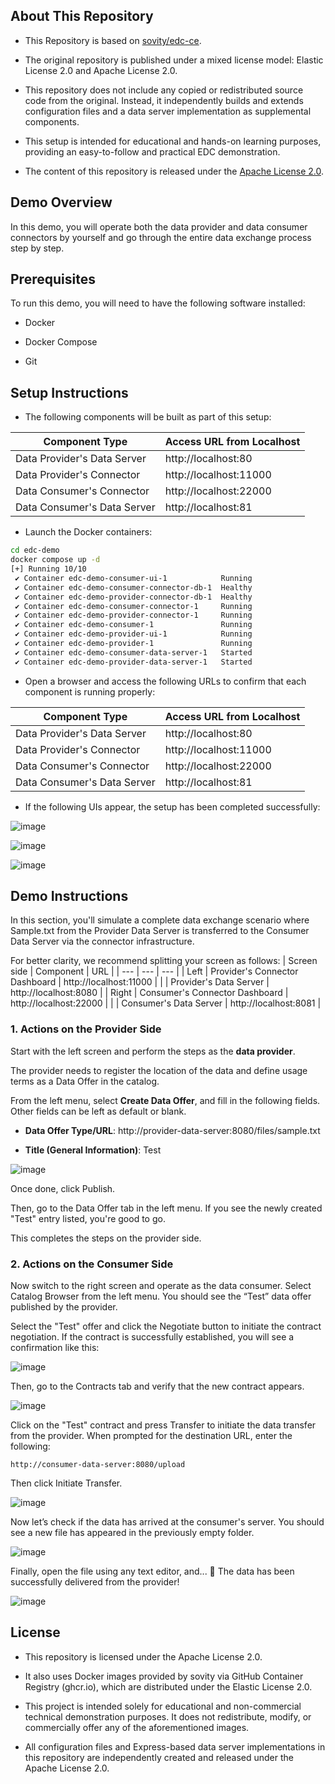 ## About This Repository
- This Repository is based on [sovity/edc-ce](https://github.com/sovity/edc-ce).

- The original repository is published under a mixed license model: Elastic License 2.0 and Apache License 2.0.

- This repository does not include any copied or redistributed source code from the original.
Instead, it independently builds and extends configuration files and a data server implementation as supplemental components.

- This setup is intended for educational and hands-on learning purposes, providing an easy-to-follow and practical EDC demonstration.

- The content of this repository is released under the [Apache License 2.0](./LICENSE).

## Demo Overview

In this demo, you will operate both the data provider and data consumer connectors by yourself
and go through the entire data exchange process step by step.

## Prerequisites
To run this demo, you will need to have the following software installed:

- Docker

- Docker Compose

- Git

## Setup Instructions
- The following components will be built as part of this setup:

| Component Type | Access URL from Localhost |
| --- | --- |
| Data Provider's Data Server | http://localhost:80 |
| Data Provider's Connector | http://localhost:11000 |
| Data Consumer's Connector | http://localhost:22000 |
| Data Consumer's Data Server | http://localhost:81 |

- Launch the Docker containers:
```bash
cd edc-demo
docker compose up -d
[+] Running 10/10
 ✔ Container edc-demo-consumer-ui-1            Running                                                                     0.0s 
 ✔ Container edc-demo-consumer-connector-db-1  Healthy                                                                     4.2s 
 ✔ Container edc-demo-provider-connector-db-1  Healthy                                                                     4.7s 
 ✔ Container edc-demo-consumer-connector-1     Running                                                                     0.0s 
 ✔ Container edc-demo-provider-connector-1     Running                                                                     0.0s 
 ✔ Container edc-demo-consumer-1               Running                                                                     0.0s 
 ✔ Container edc-demo-provider-ui-1            Running                                                                     0.0s 
 ✔ Container edc-demo-provider-1               Running                                                                     0.0s 
 ✔ Container edc-demo-consumer-data-server-1   Started                                                                     1.8s 
 ✔ Container edc-demo-provider-data-server-1   Started                                                                     1.9s
```

- Open a browser and access the following URLs to confirm that each component is running properly:

| Component Type | Access URL from Localhost |
| --- | --- |
| Data Provider's Data Server | http://localhost:80 |
| Data Provider's Connector | http://localhost:11000 |
| Data Consumer's Connector | http://localhost:22000 |
| Data Consumer's Data Server | http://localhost:81 |

- If the following UIs appear, the setup has been completed successfully:

![image](images/connector-dashboard-ui-home.png)

![image](images/provider-data-server-ui-home.png)

![image](images/consumer-data-server-ui-home.png)

## Demo Instructions

In this section, you'll simulate a complete data exchange scenario where Sample.txt from the Provider Data Server is transferred to the Consumer Data Server via the connector infrastructure.

For better clarity, we recommend splitting your screen as follows:
| Screen side | Component | URL |
| --- | --- | --- |
| Left | 	Provider's Connector Dashboard | http://localhost:11000 |
|  | Provider's Data Server | http://localhost:8080 |
| Right | Consumer's Connector Dashboard | http://localhost:22000 |
|  | Consumer's Data Server | http://localhost:8081 |

### 1. Actions on the Provider Side
Start with the left screen and perform the steps as the **data provider**.

The provider needs to register the location of the data and define usage terms as a Data Offer in the catalog.

From the left menu, select **Create Data Offer**, and fill in the following fields. Other fields can be left as default or blank.

- **Data Offer Type/URL**: http://provider-data-server:8080/files/sample.txt

- **Title (General Information)**: Test

![image](images/provider-create-data-offer.png)

Once done, click Publish.

Then, go to the Data Offer tab in the left menu. If you see the newly created "Test" entry listed, you're good to go.

This completes the steps on the provider side.

### 2. Actions on the Consumer Side

Now switch to the right screen and operate as the data consumer.
Select Catalog Browser from the left menu. You should see the “Test” data offer published by the provider.

Select the "Test" offer and click the Negotiate button to initiate the contract negotiation.
If the contract is successfully established, you will see a confirmation like this:

![image](images/consumer-catalog-browser.png)

Then, go to the Contracts tab and verify that the new contract appears.

![image](images/consumer-contract-negotiated.png)

Click on the "Test" contract and press Transfer to initiate the data transfer from the provider.
When prompted for the destination URL, enter the following:

```
http://consumer-data-server:8080/upload
```

Then click Initiate Transfer.

![image](images/consumer-transfer-start.png)

Now let’s check if the data has arrived at the consumer's server.
You should see a new file has appeared in the previously empty folder.

![image](images/consumer-data-received.png)

Finally, open the file using any text editor, and... 🎉
The data has been successfully delivered from the provider!

![image](images/consumer-data-file-opened.png)

## License
- This repository is licensed under the Apache License 2.0.

- It also uses Docker images provided by sovity via GitHub Container Registry (ghcr.io), which are distributed under the Elastic License 2.0.

- This project is intended solely for educational and non-commercial technical demonstration purposes.
It does not redistribute, modify, or commercially offer any of the aforementioned images.

- All configuration files and Express-based data server implementations in this repository are independently created and released under the Apache License 2.0.